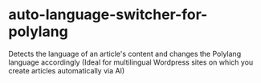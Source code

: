 # auto-language-switcher-for-polylang
 Detects the language of an article's content and changes the Polylang language accordingly (Ideal for multilingual Wordpress sites on which you create articles automatically via AI)
